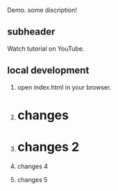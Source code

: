 Demo.
some discription!

## subheader

Watch tutorial on YouTube.

## local development

1. open index.html in your browser.

2. # changes
3. # changes 2
4. changes 4
5. changes 5
